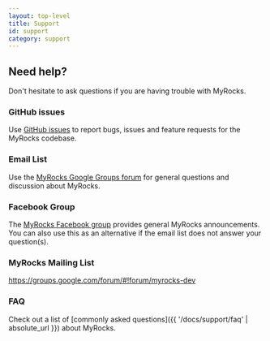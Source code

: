 ```yaml
---
layout: top-level
title: Support
id: support
category: support
---
```


## Need help?

Don't hesitate to ask questions if you are having trouble with MyRocks.

### GitHub issues

Use [GitHub issues](https://github.com/facebook/mysql-5.6/issues) to report bugs, issues and feature requests for the MyRocks codebase.

### Email List

Use the [MyRocks Google Groups forum](https://groups.google.com/forum/#!forum/myrocks-dev) for general questions and discussion about MyRocks.

### Facebook Group

The [MyRocks Facebook group](https://www.facebook.com/groups/mysqlonrocksdb/) provides general MyRocks announcements. You can also use this as an alternative if the email list does not answer your question(s).

### MyRocks Mailing List

<https://groups.google.com/forum/#!forum/myrocks-dev>

### FAQ

Check out a list of [commonly asked questions]({{ '/docs/support/faq' | absolute_url }}) about MyRocks.
